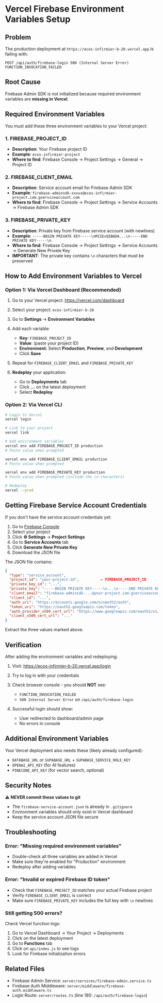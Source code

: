 # Vercel Firebase Environment Variables Setup

## Problem
The production deployment at `https://ecos-infirmier-b-20.vercel.app` is failing with:
```
POST /api/auth/firebase-login 500 (Internal Server Error)
FUNCTION_INVOCATION_FAILED
```

## Root Cause
Firebase Admin SDK is not initialized because required environment variables are **missing in Vercel**.

## Required Environment Variables

You must add these three environment variables to your Vercel project:

### 1. FIREBASE_PROJECT_ID
- **Description**: Your Firebase project ID
- **Example**: `ecos-infirmier-project`
- **Where to find**: Firebase Console → Project Settings → General → Project ID

### 2. FIREBASE_CLIENT_EMAIL
- **Description**: Service account email for Firebase Admin SDK
- **Example**: `firebase-adminsdk-xxxxx@ecos-infirmier-project.iam.gserviceaccount.com`
- **Where to find**: Firebase Console → Project Settings → Service Accounts → Firebase Admin SDK

### 3. FIREBASE_PRIVATE_KEY
- **Description**: Private key from Firebase service account (with newlines)
- **Example**: `-----BEGIN PRIVATE KEY-----\nMIIEvQIBADA...\n-----END PRIVATE KEY-----\n`
- **Where to find**: Firebase Console → Project Settings → Service Accounts → Generate New Private Key
- **IMPORTANT**: The private key contains `\n` characters that must be preserved

## How to Add Environment Variables to Vercel

### Option 1: Via Vercel Dashboard (Recommended)

1. Go to your Vercel project: https://vercel.com/dashboard
2. Select your project: `ecos-infirmier-b-20`
3. Go to **Settings** → **Environment Variables**
4. Add each variable:
   - **Key**: `FIREBASE_PROJECT_ID`
   - **Value**: (paste your project ID)
   - **Environment**: Select **Production**, **Preview**, and **Development**
   - Click **Save**

5. Repeat for `FIREBASE_CLIENT_EMAIL` and `FIREBASE_PRIVATE_KEY`

6. **Redeploy** your application:
   - Go to **Deployments** tab
   - Click **...** on the latest deployment
   - Select **Redeploy**

### Option 2: Via Vercel CLI

```bash
# Login to Vercel
vercel login

# Link to your project
vercel link

# Add environment variables
vercel env add FIREBASE_PROJECT_ID production
# Paste value when prompted

vercel env add FIREBASE_CLIENT_EMAIL production
# Paste value when prompted

vercel env add FIREBASE_PRIVATE_KEY production
# Paste value when prompted (include the \n characters)

# Redeploy
vercel --prod
```

## Getting Firebase Service Account Credentials

If you don't have the service account credentials yet:

1. Go to [Firebase Console](https://console.firebase.google.com)
2. Select your project
3. Click **⚙️ Settings** → **Project Settings**
4. Go to **Service Accounts** tab
5. Click **Generate New Private Key**
6. Download the JSON file

The JSON file contains:
```json
{
  "type": "service_account",
  "project_id": "your-project-id",          ← FIREBASE_PROJECT_ID
  "private_key_id": "...",
  "private_key": "-----BEGIN PRIVATE KEY-----\n...\n-----END PRIVATE KEY-----\n",  ← FIREBASE_PRIVATE_KEY
  "client_email": "firebase-adminsdk-...@your-project.iam.gserviceaccount.com",  ← FIREBASE_CLIENT_EMAIL
  "client_id": "...",
  "auth_uri": "https://accounts.google.com/o/oauth2/auth",
  "token_uri": "https://oauth2.googleapis.com/token",
  "auth_provider_x509_cert_url": "https://www.googleapis.com/oauth2/v1/certs",
  "client_x509_cert_url": "..."
}
```

Extract the three values marked above.

## Verification

After adding the environment variables and redeploying:

1. Visit: https://ecos-infirmier-b-20.vercel.app/login
2. Try to log in with your credentials
3. Check browser console - you should **NOT** see:
   - `FUNCTION_INVOCATION_FAILED`
   - `500 Internal Server Error` on `/api/auth/firebase-login`

4. Successful login should show:
   - User redirected to dashboard/admin page
   - No errors in console

## Additional Environment Variables

Your Vercel deployment also needs these (likely already configured):

- `DATABASE_URL` or `SUPABASE_URL` + `SUPABASE_SERVICE_ROLE_KEY`
- `OPENAI_API_KEY` (for AI features)
- `PINECONE_API_KEY` (for vector search, optional)

## Security Notes

⚠️ **NEVER commit these values to git**
- The `firebase-service-account.json` is already in `.gitignore`
- Environment variables should only exist in Vercel dashboard
- Keep the service account JSON file secure

## Troubleshooting

### Error: "Missing required environment variables"
- Double-check all three variables are added in Vercel
- Make sure they're enabled for "Production" environment
- Redeploy after adding variables

### Error: "Invalid or expired Firebase ID token"
- Check that `FIREBASE_PROJECT_ID` matches your actual Firebase project
- Verify `FIREBASE_CLIENT_EMAIL` is correct
- Make sure `FIREBASE_PRIVATE_KEY` includes the full key with `\n` newlines

### Still getting 500 errors?
Check Vercel function logs:
1. Go to Vercel Dashboard → Your Project → Deployments
2. Click on the latest deployment
3. Go to **Functions** tab
4. Click on `api/index.js` to see logs
5. Look for Firebase initialization errors

## Related Files

- Firebase Admin Service: `server/services/firebase-admin.service.ts`
- Firebase Auth Middleware: `server/middleware/firebase-auth.middleware.ts`
- Login Route: `server/routes.ts` (line 180: `/api/auth/firebase-login`)
